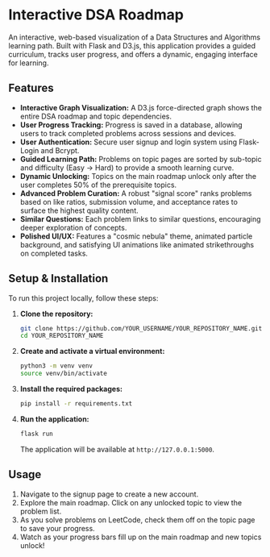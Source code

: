 # Interactive DSA Roadmap

An interactive, web-based visualization of a Data Structures and Algorithms learning path. Built with Flask and D3.js, this application provides a guided curriculum, tracks user progress, and offers a dynamic, engaging interface for learning.

## Features

- **Interactive Graph Visualization:** A D3.js force-directed graph shows the entire DSA roadmap and topic dependencies.
- **User Progress Tracking:** Progress is saved in a database, allowing users to track completed problems across sessions and devices.
- **User Authentication:** Secure user signup and login system using Flask-Login and Bcrypt.
- **Guided Learning Path:** Problems on topic pages are sorted by sub-topic and difficulty (Easy -> Hard) to provide a smooth learning curve.
- **Dynamic Unlocking:** Topics on the main roadmap unlock only after the user completes 50% of the prerequisite topics.
- **Advanced Problem Curation:** A robust "signal score" ranks problems based on like ratios, submission volume, and acceptance rates to surface the highest quality content.
- **Similar Questions:** Each problem links to similar questions, encouraging deeper exploration of concepts.
- **Polished UI/UX:** Features a "cosmic nebula" theme, animated particle background, and satisfying UI animations like animated strikethroughs on completed tasks.

## Setup & Installation

To run this project locally, follow these steps:

1.  **Clone the repository:**
    ```bash
    git clone https://github.com/YOUR_USERNAME/YOUR_REPOSITORY_NAME.git
    cd YOUR_REPOSITORY_NAME
    ```

2.  **Create and activate a virtual environment:**
    ```bash
    python3 -m venv venv
    source venv/bin/activate
    ```

3.  **Install the required packages:**
    ```bash
    pip install -r requirements.txt
    ```

4.  **Run the application:**
    ```bash
    flask run
    ```
    The application will be available at `http://127.0.0.1:5000`.

## Usage

1.  Navigate to the signup page to create a new account.
2.  Explore the main roadmap. Click on any unlocked topic to view the problem list.
3.  As you solve problems on LeetCode, check them off on the topic page to save your progress.
4.  Watch as your progress bars fill up on the main roadmap and new topics unlock!